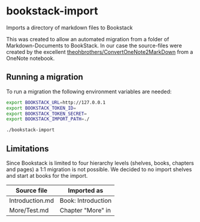 # bookstack-import

Imports a directory of markdown files to Bookstack

This was created to allow an automated migration from a folder of Markdown-Documents to BookStack. In our case the source-files were created by the excellent [theohbrothers/ConvertOneNote2MarkDown](https://github.com/theohbrothers/ConvertOneNote2MarkDown) from a OneNote notebook.

## Running a migration

To run a migration the following environment variables are needed:

```bash
export BOOKSTACK_URL=http://127.0.0.1
export BOOKSTACK_TOKEN_ID=
export BOOKSTACK_TOKEN_SECRET=
export BOOKSTACK_IMPORT_PATH=./

./bookstack-import
```

## Limitations

Since Bookstack is limited to four hierarchy levels (shelves, books, chapters and pages) a 1:1 migration is not possible. We decided to no import shelves and start at books for the import. 

| Source file  | Imported as |
|--------------|-------------|
| Introduction.md | Book: Introduction |
| More/Test.md | Chapter "More" in |
